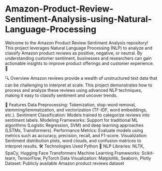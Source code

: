 # Amazon-Product-Review-Sentiment-Analysis-using-Natural-Language-Processing

Welcome to the Amazon Product Review Sentiment Analysis repository! This project leverages Natural Language Processing (NLP) to analyze and classify Amazon product reviews as positive, negative, or neutral. By understanding customer sentiment, businesses and researchers can gain actionable insights to improve product offerings and customer experience. 🌟

🔍 Overview
Amazon reviews provide a wealth of unstructured text data that can be challenging to interpret at scale. This project demonstrates how to process and analyze these reviews using advanced NLP techniques, making it easy to classify sentiment and uncover trends.

🚀 Features
Data Preprocessing: Tokenization, stop-word removal, stemming/lemmatization, and vectorization (TF-IDF, word embeddings, etc.).
Sentiment Classification: Models trained to categorize reviews into sentiment labels.
Modeling Frameworks: Support for traditional ML algorithms (Logistic Regression, SVM) and deep learning approaches (LSTMs, Transformers).
Performance Metrics: Evaluate models using metrics such as accuracy, precision, recall, and F1-score.
Visualization: Sentiment distribution plots, word clouds, and confusion matrices to interpret results.
🛠️ Technologies Used
Python 🐍
NLP Libraries: NLTK, SpaCy, Hugging Face Transformers
Machine Learning Frameworks: Scikit-learn, TensorFlow, PyTorch
Data Visualization: Matplotlib, Seaborn, Plotly
Dataset: Publicly available Amazon product reviews dataset
